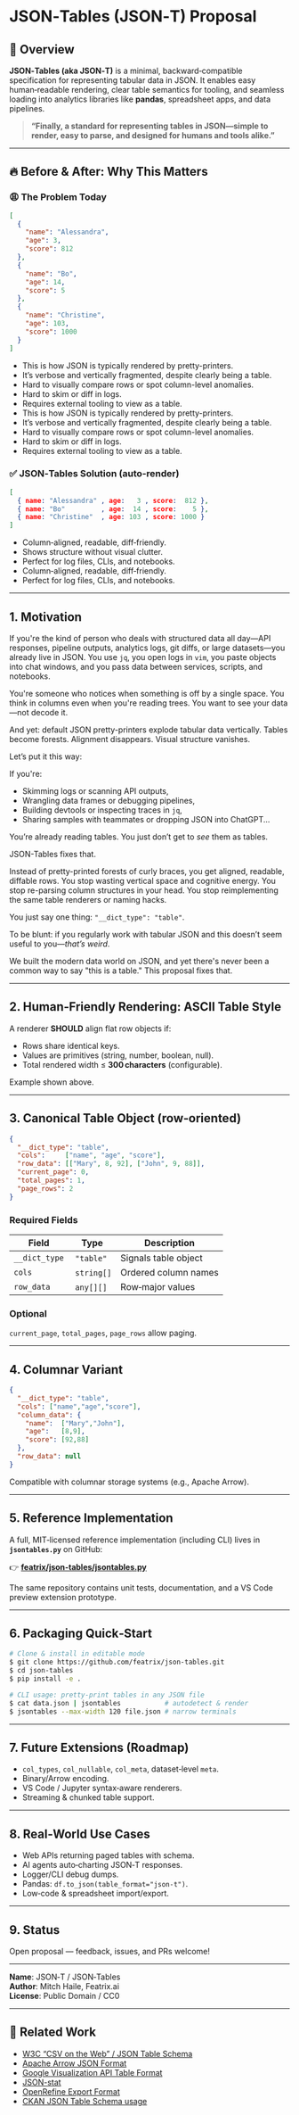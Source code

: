 # JSON‑Tables (JSON‑T) Proposal

## 🧩 Overview
**JSON‑Tables (aka JSON‑T)** is a minimal, backward‑compatible specification for representing tabular data in JSON. It enables easy human‑readable rendering, clear table semantics for tooling, and seamless loading into analytics libraries like **pandas**, spreadsheet apps, and data pipelines.

> **“Finally, a standard for representing tables in JSON—simple to render, easy to parse, and designed for humans and tools alike.”**

---

## 🔥 Before & After: Why This Matters

### 😩 The Problem Today
```json
[
  {
    "name": "Alessandra",
    "age": 3,
    "score": 812
  },
  {
    "name": "Bo",
    "age": 14,
    "score": 5
  },
  {
    "name": "Christine",
    "age": 103,
    "score": 1000
  }
]
```
- This is how JSON is typically rendered by pretty-printers.
- It’s verbose and vertically fragmented, despite clearly being a table.
- Hard to visually compare rows or spot column-level anomalies.
- Hard to skim or diff in logs.
- Requires external tooling to view as a table.
- This is how JSON is typically rendered by pretty-printers.
- It’s verbose and vertically fragmented, despite clearly being a table.
- Hard to visually compare rows or spot column-level anomalies.
- Hard to skim or diff in logs.
- Requires external tooling to view as a table.

### ✅ JSON‑Tables Solution (auto‑render)
```json
[
  { name: "Alessandra" , age:   3 , score:  812 },
  { name: "Bo"         , age:  14 , score:    5 },
  { name: "Christine"  , age: 103 , score: 1000 }
]
```
- Column‑aligned, readable, diff‑friendly.
- Shows structure without visual clutter.
- Perfect for log files, CLIs, and notebooks.
- Column‑aligned, readable, diff‑friendly.
- Perfect for log files, CLIs, and notebooks.

---

## 1. Motivation
If you're the kind of person who deals with structured data all day—API responses, pipeline outputs, analytics logs, git diffs, or large datasets—you already live in JSON. You use `jq`, you open logs in `vim`, you paste objects into chat windows, and you pass data between services, scripts, and notebooks.

You're someone who notices when something is off by a single space. You think in columns even when you're reading trees. You want to see your data—not decode it.

And yet: default JSON pretty-printers explode tabular data vertically. Tables become forests. Alignment disappears. Visual structure vanishes.

Let’s put it this way:

If you're:
- Skimming logs or scanning API outputs,
- Wrangling data frames or debugging pipelines,
- Building devtools or inspecting traces in `jq`,
- Sharing samples with teammates or dropping JSON into ChatGPT...

You’re already reading tables. You just don’t get to *see* them as tables.

JSON-Tables fixes that.

Instead of pretty-printed forests of curly braces, you get aligned, readable, diffable rows.
You stop wasting vertical space and cognitive energy.
You stop re-parsing column structures in your head.
You stop reimplementing the same table renderers or naming hacks.

You just say one thing: `"__dict_type": "table"`.

To be blunt: if you regularly work with tabular JSON and this doesn’t seem useful to you—*that’s weird*.

We built the modern data world on JSON, and yet there's never been a common way to say "this is a table." This proposal fixes that.

---

## 2. Human‑Friendly Rendering: ASCII Table Style
A renderer **SHOULD** align flat row objects if:
- Rows share identical keys.
- Values are primitives (string, number, boolean, null).
- Total rendered width ≤ **300 characters** (configurable).

Example shown above.

---

## 3. Canonical Table Object (row‑oriented)
```json
{
  "__dict_type": "table",
  "cols":     ["name", "age", "score"],
  "row_data": [["Mary", 8, 92], ["John", 9, 88]],
  "current_page": 0,
  "total_pages": 1,
  "page_rows": 2
}
```

### Required Fields
| Field | Type | Description |
|-------|------|-------------|
| `__dict_type` | `"table"` | Signals table object |
| `cols` | `string[]` | Ordered column names |
| `row_data` | `any[][]` | Row‑major values |

### Optional
`current_page`, `total_pages`, `page_rows` allow paging.

---

## 4. Columnar Variant
```json
{
  "__dict_type": "table",
  "cols": ["name","age","score"],
  "column_data": {
    "name":  ["Mary","John"],
    "age":   [8,9],
    "score": [92,88]
  },
  "row_data": null
}
```
Compatible with columnar storage systems (e.g., Apache Arrow).

---

## 5. Reference Implementation
A full, MIT‑licensed reference implementation (including CLI) lives in **`jsontables.py`** on GitHub:

👉 **[featrix/json‑tables/jsontables.py](https://github.com/featrix/json-tables/blob/main/jsontables.py)**

The same repository contains unit tests, documentation, and a VS Code preview extension prototype.

---

## 6. Packaging Quick‑Start
```bash
# Clone & install in editable mode
$ git clone https://github.com/featrix/json-tables.git
$ cd json-tables
$ pip install -e .

# CLI usage: pretty‑print tables in any JSON file
$ cat data.json | jsontables           # autodetect & render
$ jsontables --max-width 120 file.json # narrow terminals
```

---

## 7. Future Extensions (Roadmap)
- `col_types`, `col_nullable`, `col_meta`, dataset‑level `meta`.
- Binary/Arrow encoding.
- VS Code / Jupyter syntax‑aware renderers.
- Streaming & chunked table support.

---

## 8. Real‑World Use Cases
- Web APIs returning paged tables with schema.
- AI agents auto‑charting JSON‑T responses.
- Logger/CLI debug dumps.
- Pandas: `df.to_json(table_format="json-t")`.
- Low‑code & spreadsheet import/export.

---

## 9. Status
Open proposal — feedback, issues, and PRs welcome!

---

**Name**: JSON‑T / JSON‑Tables  
**Author**: Mitch Haile, Featrix.ai  
**License**: Public Domain / CC0

---

## 🔗 Related Work
- [W3C “CSV on the Web” / JSON Table Schema](https://specs.frictionlessdata.io/table-schema/)
- [Apache Arrow JSON Format](https://arrow.apache.org/docs/format/Columnar.html#json)
- [Google Visualization API Table Format](https://developers.google.com/chart/interactive/docs/reference#DataTable)
- [JSON-stat](https://json-stat.org/)
- [OpenRefine Export Format](https://docs.openrefine.org/manual/exporting#json)
- [CKAN JSON Table Schema usage](https://docs.ckan.org/en/latest/maintaining/datastore.html#the-json-table-schema)
